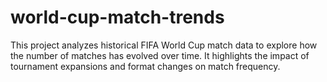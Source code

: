 # world-cup-match-trends
This project analyzes historical FIFA World Cup match data to explore how the number of matches has evolved over time. It highlights the impact of tournament expansions and format changes on match frequency.
